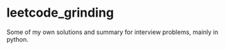 # leetcode_grinding

Some of my own solutions and summary for interview problems, mainly in python.

